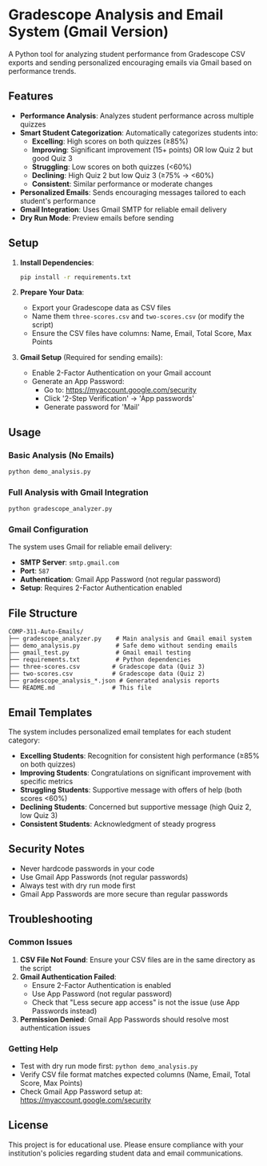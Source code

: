 # Gradescope Analysis and Email System (Gmail Version)

A Python tool for analyzing student performance from Gradescope CSV exports and sending personalized encouraging emails via Gmail based on performance trends.

## Features

- **Performance Analysis**: Analyzes student performance across multiple quizzes
- **Smart Student Categorization**: Automatically categorizes students into:
  - **Excelling**: High scores on both quizzes (≥85%)
  - **Improving**: Significant improvement (15+ points) OR low Quiz 2 but good Quiz 3
  - **Struggling**: Low scores on both quizzes (<60%)
  - **Declining**: High Quiz 2 but low Quiz 3 (≥75% → <60%)
  - **Consistent**: Similar performance or moderate changes
- **Personalized Emails**: Sends encouraging messages tailored to each student's performance
- **Gmail Integration**: Uses Gmail SMTP for reliable email delivery
- **Dry Run Mode**: Preview emails before sending

## Setup

1. **Install Dependencies**:
   ```bash
   pip install -r requirements.txt
   ```

2. **Prepare Your Data**:
   - Export your Gradescope data as CSV files
   - Name them `three-scores.csv` and `two-scores.csv` (or modify the script)
   - Ensure the CSV files have columns: Name, Email, Total Score, Max Points

3. **Gmail Setup** (Required for sending emails):
   - Enable 2-Factor Authentication on your Gmail account
   - Generate an App Password:
     - Go to: https://myaccount.google.com/security
     - Click '2-Step Verification' → 'App passwords'
     - Generate password for 'Mail'

## Usage

### Basic Analysis (No Emails)
```bash
python demo_analysis.py
```

### Full Analysis with Gmail Integration
```bash
python gradescope_analyzer.py
```

### Gmail Configuration

The system uses Gmail for reliable email delivery:

- **SMTP Server**: `smtp.gmail.com`
- **Port**: `587`
- **Authentication**: Gmail App Password (not regular password)
- **Setup**: Requires 2-Factor Authentication enabled

## File Structure

```
COMP-311-Auto-Emails/
├── gradescope_analyzer.py    # Main analysis and Gmail email system
├── demo_analysis.py          # Safe demo without sending emails
├── gmail_test.py             # Gmail email testing
├── requirements.txt          # Python dependencies
├── three-scores.csv         # Gradescope data (Quiz 3)
├── two-scores.csv           # Gradescope data (Quiz 2)
├── gradescope_analysis_*.json # Generated analysis reports
└── README.md                # This file
```

## Email Templates

The system includes personalized email templates for each student category:

- **Excelling Students**: Recognition for consistent high performance (≥85% on both quizzes)
- **Improving Students**: Congratulations on significant improvement with specific metrics
- **Struggling Students**: Supportive message with offers of help (both scores <60%)
- **Declining Students**: Concerned but supportive message (high Quiz 2, low Quiz 3)
- **Consistent Students**: Acknowledgment of steady progress

## Security Notes

- Never hardcode passwords in your code
- Use Gmail App Passwords (not regular passwords)
- Always test with dry run mode first
- Gmail App Passwords are more secure than regular passwords

## Troubleshooting

### Common Issues

1. **CSV File Not Found**: Ensure your CSV files are in the same directory as the script
2. **Gmail Authentication Failed**: 
   - Ensure 2-Factor Authentication is enabled
   - Use App Password (not regular password)
   - Check that "Less secure app access" is not the issue (use App Passwords instead)
3. **Permission Denied**: Gmail App Passwords should resolve most authentication issues

### Getting Help

- Test with dry run mode first: `python demo_analysis.py`
- Verify CSV file format matches expected columns (Name, Email, Total Score, Max Points)
- Check Gmail App Password setup at: https://myaccount.google.com/security

## License

This project is for educational use. Please ensure compliance with your institution's policies regarding student data and email communications.
